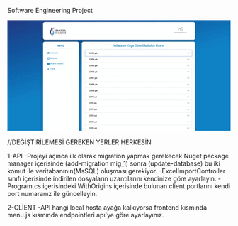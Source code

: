 Software Engineering Project

![Its gif](./client/src/images/ss.gif)


//DEĞİŞTİRİLEMESİ GEREKEN YERLER HERKESİN

1-API
-Projeyi açınca ilk olarak migration yapmak gerekecek Nuget package manager içerisinde (add-migration mig_1) sonra (update-database) bu iki komut ile veritabanının(MsSQL) oluşması gerekiyor.
-ExcelImportController sınıfı içerisinde indirilen dosyaların uzantılarını kendinize göre ayarlayın.
-Program.cs içerisindeki WithOrigins içerisinde bulunan client portlarını kendi port numaranız ile güncelleyin.

2-CLİENT
-API hangi local hosta ayağa kalkıyorsa frontend kısmında menu.js kısmında endpointleri apı'ye göre ayarlayınız.

